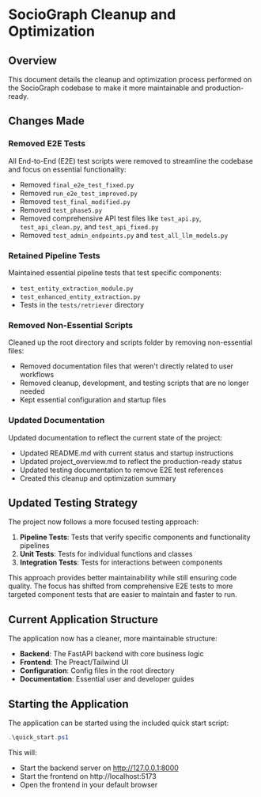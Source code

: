 # SocioGraph Cleanup and Optimization

## Overview

This document details the cleanup and optimization process performed on the SocioGraph codebase to make it more maintainable and production-ready.

## Changes Made

### Removed E2E Tests
All End-to-End (E2E) test scripts were removed to streamline the codebase and focus on essential functionality:

- Removed `final_e2e_test_fixed.py`
- Removed `run_e2e_test_improved.py`
- Removed `test_final_modified.py`
- Removed `test_phase5.py`
- Removed comprehensive API test files like `test_api.py`, `test_api_clean.py`, and `test_api_fixed.py`
- Removed `test_admin_endpoints.py` and `test_all_llm_models.py`

### Retained Pipeline Tests
Maintained essential pipeline tests that test specific components:

- `test_entity_extraction_module.py`
- `test_enhanced_entity_extraction.py`
- Tests in the `tests/retriever` directory

### Removed Non-Essential Scripts
Cleaned up the root directory and scripts folder by removing non-essential files:

- Removed documentation files that weren't directly related to user workflows
- Removed cleanup, development, and testing scripts that are no longer needed
- Kept essential configuration and startup files

### Updated Documentation
Updated documentation to reflect the current state of the project:

- Updated README.md with current status and startup instructions
- Updated project_overview.md to reflect the production-ready status
- Updated testing documentation to remove E2E test references
- Created this cleanup and optimization summary

## Updated Testing Strategy

The project now follows a more focused testing approach:

1. **Pipeline Tests**: Tests that verify specific components and functionality pipelines
2. **Unit Tests**: Tests for individual functions and classes
3. **Integration Tests**: Tests for interactions between components

This approach provides better maintainability while still ensuring code quality. The focus has shifted from comprehensive E2E tests to more targeted component tests that are easier to maintain and faster to run.

## Current Application Structure

The application now has a cleaner, more maintainable structure:

- **Backend**: The FastAPI backend with core business logic
- **Frontend**: The Preact/Tailwind UI
- **Configuration**: Config files in the root directory
- **Documentation**: Essential user and developer guides

## Starting the Application

The application can be started using the included quick start script:

```powershell
.\quick_start.ps1
```

This will:
- Start the backend server on http://127.0.0.1:8000
- Start the frontend on http://localhost:5173
- Open the frontend in your default browser
